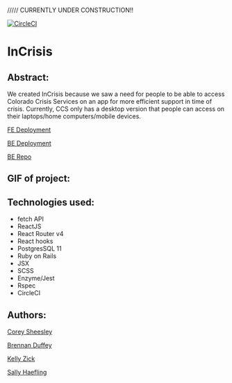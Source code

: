 ///// CURRENTLY UNDER CONSTRUCTION!!

[![CircleCI](https://circleci.com/gh/CSheesley/ccs-frontend.svg?style=svg)](https://circleci.com/gh/CSheesley/ccs-frontend)
# InCrisis

## Abstract:

We created InCrisis because we saw a need for people to be able to access Colorado Crisis Services on an app for more efficient support in time of crisis. Currently, CCS only has a desktop version that people can access on their laptops/home computers/mobile devices.

[FE Deployment](https://incrisis.herokuapp.com/)

[BE Deployment](https://cohelp-backend.herokuapp.com)

[BE Repo](https://github.com/CSheesley/ccs_cross_poll_backend)



## GIF of project:


## Technologies used:

* fetch API
* ReactJS 
* React Router v4
* React hooks 
* PostgresSQL 11
* Ruby on Rails
* JSX 
* SCSS
* Enzyme/Jest
* Rspec
* CircleCI


## Authors:

[Corey Sheesley](https://github.com/CSheesley)

[Brennan Duffey](https://github.com/BrennanDuffey)

[Kelly Zick](https://github.com/misskelly/)

[Sally Haefling](https://github.com/SallyHaefling)



<!-- AGILE/GIT WORKFLOW -->
<!-- Epics for user stories -->
<!-- Project Board and issues for smaller break down -->
<!-- Work on squashing commit -->
<!-- wtf is QA -->

<!-- Group PRs by groups of stories -->

<!-- If I joined your team today, how easily could I join the team as quickly as possible -->

   

